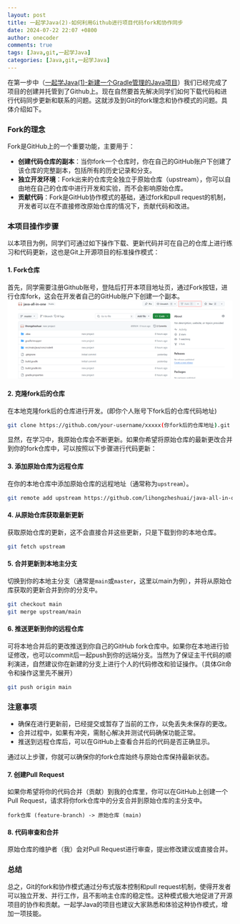 ```yaml
---
layout: post
title: 一起学Java(2)-如何利用Github进行项目代码fork和协作同步
date: 2024-07-22 22:07 +0800
author: onecoder
comments: true
tags: [Java,git,一起学Java]
categories: [Java,git,一起学Java]
---
```

在第一步中（[一起学Java(1)-新建一个Gradle管理的Java项目](https://www.coderli.com/java-go-1-new-gradle-project/)）我们已经完成了项目的创建并托管到了Github上。现在自然要首先解决同学们如何下载代码和进行代码同步更新和联系的问题。这就涉及到Git的fork理念和协作模式的问题。具体介绍如下。
<!--more-->

### Fork的理念

Fork是GitHub上的一个重要功能，主要用于：

- **创建代码仓库的副本**：当你fork一个仓库时，你在自己的GitHub账户下创建了该仓库的完整副本，包括所有的历史记录和分支。
- **独立开发环境**：Fork出来的仓库完全独立于原始仓库（upstream），你可以自由地在自己的仓库中进行开发和实验，而不会影响原始仓库。
- **贡献代码**：Fork是GitHub协作模式的基础，通过fork和pull request的机制，开发者可以在不直接修改原始仓库的情况下，贡献代码和改进。

### 本项目操作步骤

以本项目为例，同学们可通过如下操作下载、更新代码并可在自己的仓库上进行练习和代码更新，这也是Git上开源项目的标准操作模式：

#### 1. Fork仓库

首先，同学需要注册Github账号，登陆后打开本项目地址页，通过Fork按钮，进行仓库fork，这会在开发者自己的GitHub账户下创建一个副本。
![fork](/images/post/java-go-2-work-on-github/fork.png)

#### 2. 克隆fork后的仓库

在本地克隆fork后的仓库进行开发。(即你个人账号下fork后的仓库代码地址)

```bash
git clone https://github.com/your-username/xxxxx(你fork后的仓库地址).git
```

显然，在学习中，我原始仓库会不断更新。如果你希望将原始仓库的最新更改合并到你的fork仓库中，可以按照以下步骤进行代码更新：

#### 3. 添加原始仓库为远程仓库

在你的本地仓库中添加原始仓库的远程地址（通常称为`upstream`）。

```bash
git remote add upstream https://github.com/lihongzheshuai/java-all-in-one.git
```

#### 4. 从原始仓库获取最新更新

获取原始仓库的更新，这不会直接合并这些更新，只是下载到你的本地仓库。

```bash
git fetch upstream
```

#### 5. 合并更新到本地主分支

切换到你的本地主分支（通常是`main`或`master`，这里以main为例），并将从原始仓库获取的更新合并到你的分支中。

```bash
git checkout main
git merge upstream/main
```

#### 6. 推送更新到你的远程仓库

可将本地合并后的更改推送到你自己的GitHub fork仓库中。如果你在本地进行验证修改，也可以commit后一起push到你的远端分支。当然为了保证主干代码的顺利演进，自然建议你在新建的分支上进行个人的代码修改和验证操作。（具体Git命令和操作这里先不展开）

```bash
git push origin main
```


### 注意事项

- 确保在进行更新前，已经提交或暂存了当前的工作，以免丢失未保存的更改。
- 合并过程中，如果有冲突，需耐心解决并测试代码确保功能正常。
- 推送到远程仓库后，可以在GitHub上查看合并后的代码是否正确显示。

通过以上步骤，你就可以确保你的fork仓库始终与原始仓库保持最新状态。


#### 7. 创建Pull Request

如果你希望将你的代码合并（贡献）到我的仓库里，你可以在GitHub上创建一个Pull Request，请求将你fork仓库中的分支合并到原始仓库的主分支中。

```plaintext
fork仓库 (feature-branch) -> 原始仓库 (main)
```

#### 8. 代码审查和合并

原始仓库的维护者（我）会对Pull Request进行审查，提出修改建议或直接合并。

### 总结

总之，Git的fork和协作模式通过分布式版本控制和pull request机制，使得开发者可以独立开发、并行工作，且不影响主仓库的稳定性。这种模式极大地促进了开源项目的协作和贡献。一起学Java的项目也建议大家熟悉和体验这种协作模式，增加一项技能。